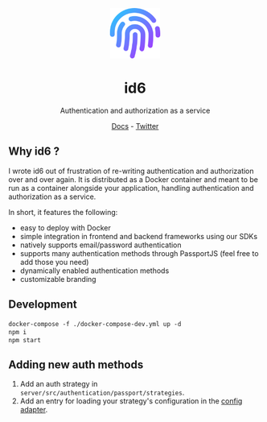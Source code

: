 <p align="center">
  <a href="https://id6.io">
    <img alt="id6-logo" src="https://raw.githubusercontent.com/id6/id6-brand/latest/logo/id6-logo-purple.svg" width="100"/>
  </a>
</p>
<h1 align="center">id6</h1>
<p align="center">Authentication and authorization as a service</p>
<p align="center">
    <a href="https://docs.id6.io">Docs</a> - <a href="https://twitter.com/id6io">Twitter</a>
</p>

## Why id6 ?

I wrote id6 out of frustration of re-writing authentication and authorization over and over again. It is distributed as a Docker container
and meant to be run as a container alongside your application, handling authentication and authorization as a service.

In short, it features the following:

- easy to deploy with Docker
- simple integration in frontend and backend frameworks using our SDKs
- natively supports email/password authentication
- supports many authentication methods through PassportJS (feel free to add those you need)
- dynamically enabled authentication methods
- customizable branding

## Development

```
docker-compose -f ./docker-compose-dev.yml up -d
npm i
npm start
```

## Adding new auth methods

1. Add an auth strategy in `server/src/authentication/passport/strategies`.
1. Add an entry for loading your strategy's configuration in
   the [config adapter](`server/src/authentication/passport/config-adapters/env/env-adapter.ts`).
